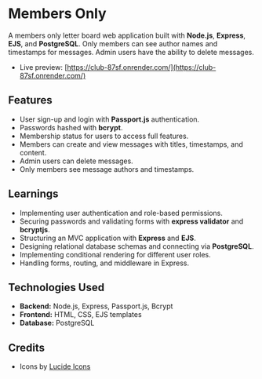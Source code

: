 # Members Only

A members only letter board web application built with **Node.js**, **Express**, **EJS**, and **PostgreSQL**. Only members can see author names and timestamps for messages. Admin users have the ability to delete messages.

- Live preview: [https://club-87sf.onrender.com/](https://club-87sf.onrender.com/)

## Features

- User sign-up and login with **Passport.js** authentication.
- Passwords hashed with **bcrypt**.
- Membership status for users to access full features.
- Members can create and view messages with titles, timestamps, and content.
- Admin users can delete messages.
- Only members see message authors and timestamps.

## Learnings

- Implementing user authentication and role-based permissions.
- Securing passwords and validating forms with **express validator** and **bcryptjs**.
- Structuring an MVC application with **Express** and **EJS**.
- Designing relational database schemas and connecting via **PostgreSQL**.
- Implementing conditional rendering for different user roles.
- Handling forms, routing, and middleware in Express.

## Technologies Used

- **Backend:** Node.js, Express, Passport.js, Bcrypt
- **Frontend:** HTML, CSS, EJS templates
- **Database:** PostgreSQL

## Credits

- Icons by [Lucide Icons](https://lucide.dev/)
